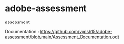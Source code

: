# adobe-assessment
assessment

Documentation : https://github.com/vgnsh15/adobe-assessment/blob/main/Assessment_Documentation.odt
